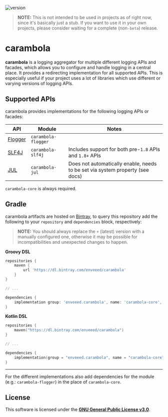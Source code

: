 ![version](https://img.shields.io/badge/dynamic/json.svg?color=%23AFB42B&label=latest&query=name&style=flat-square&url=https%3A%2F%2Fapi.bintray.com%2Fpackages%2Fenveeed%2Fcarambola%2Fcarambola-core%2Fversions%2F_latest&link=https://bintray.com/enveeed/carambola)

> **NOTE:** This is not intended to be used in projects as of right now, since it's basically just a stub.
> If you want to use it in your own projects, please consider waiting for a complete (non`-beta`) release.

# carambola

**carambola** is a logging aggregator for multiple different logging APIs and facades, 
which allows you to configure and handle logging in a central place. It provides a redirecting implementation for
all supported APIs. This is especially useful if your project uses a lot of libraries 
which use different or varying versions of logging APIs.

## Supported APIs

carambola provides implementations for the following logging APIs or facades:

| API | Module | Notes |
| --- | --- | --- |
| [Flogger][ref_flogger] | `carambola-flogger` |   |
| [SLF4J][ref_slf4j] | `carambola-slf4j` | Includes support for both pre-`1.8` APIs and `1.8+` APIs |
| [JUL][ref_jul] | `carambola-jul` | Does not automatically enable, needs to be set via system property (see docs)|

`carambola-core` is always required.

[ref_flogger]: https://github.com/google/flogger
[ref_slf4j]: https://slf4j.org
[ref_jul]: https://docs.oracle.com/en/java/javase/11/docs/api/java.logging/java/util/logging/LogManager.html

## Gradle

carambola artifacts are hosted on [Bintray](https://bintray.com/enveeed/carambola), to query this repository
add the following to your `repository` and `dependencies` block, respectively:

> **NOTE:** You should always replace the `+` (latest) version with a manually configured one, otherwise
> it may be possible for incompatibilities and unexpected changes to happen.

**Groovy DSL**
```Groovy
repositories {
    maven {
        url 'https://dl.bintray.com/enveeed/carambola'
    }
}

// ...

dependencies {
    implementation group: 'enveeed.carambola', name: 'carambola-core', version: '+'
}
```

**Kotlin DSL**
```Kotlin
repositories {
    maven("https://dl.bintray.com/enveeed/carambola")
}

// ...

dependencies {
    implementation(group = "enveeed.carambola", name = "carambola-core",version = "+")
}

```

---

For the different implementations also add dependencies for 
the module (e.g.: `carambola-flogger`) in the place of `carambola-core`.

## License

This software is licensed under the **[GNU General Public License v3.0](https://www.gnu.org/licenses/)**.